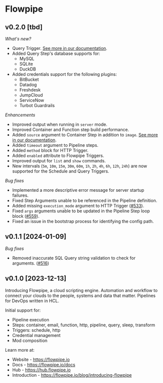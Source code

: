 # Flowpipe

## v0.2.0 [tbd]

_What's new?_

* Query Trigger. [See more in our documentation](https://flowpipe.io/docs/flowpipe-hcl/trigger/query).
* Added Query Step's database supports for:
    - MySQL
    - SQLite
    - DuckDB
* Added credentials support for the following plugins:
    - BitBucket
    - Datadog
    - Freshdesk
    - JumpCloud
    - ServiceNow
    - Turbot Guardrails

_Enhancements_

* Improved output when running in `server` mode.
* Improved Container and Function step build performance.
* Added `source` argument to Container Step in addition to `image`. [See more in our documentation](https://flowpipe.io/docs/flowpipe-hcl/step/container#arguments).
* Added `timeout` argument to Pipeline steps.
* Added `method` block for HTTP Trigger.
* Added `enabled` attribute to Flowpipe Triggers.
* Improved output for `list` and `show` commands.
* New intervals (`5m`, `10m`, `15m`, `30m`, `60m`, `1h`, `2h`, `4h`, `6h`, `12h`, `24h`) are now supported for the Schedule and Query Triggers.

_Bug fixes_

* Implemented a more descriptive error message for server startup failures.
* Fixed Step Arguments unable to be referenced in the Pipeline definition.
* Added missing `execution_mode` argument to HTTP Trigger ([#533](https://github.com/turbot/flowpipe/issues/533)).
* Fixed `args` arguments unable to be updated in the Pipeline Step loop block ([#559](https://github.com/turbot/flowpipe/issues/559)).
* Fixed an issue in the bootstrap process for identifying the config path.

## v0.1.1 [2024-01-09]

_Bug fixes_

* Removed inaccurate SQL Query string validation to check for arguments. ([#516](https://github.com/turbot/flowpipe/issues/516))

## v0.1.0 [2023-12-13]

Introducing Flowpipe, a cloud scripting engine. Automation and workflow to connect your clouds to the people, systems and data that matter. Pipelines for DevOps written in HCL.

Initial support for:
* Pipeline execution
* Steps: container, email, function, http, pipeline, query, sleep, transform
* Triggers: schedule, http
* Credential management
* Mod composition

Learn more at:
* Website - https://flowpipe.io
* Docs - https://flowpipe.io/docs
* Hub - https://hub.flowpipe.io
* Introduction - https://flowpipe.io/blog/introducing-flowpipe
